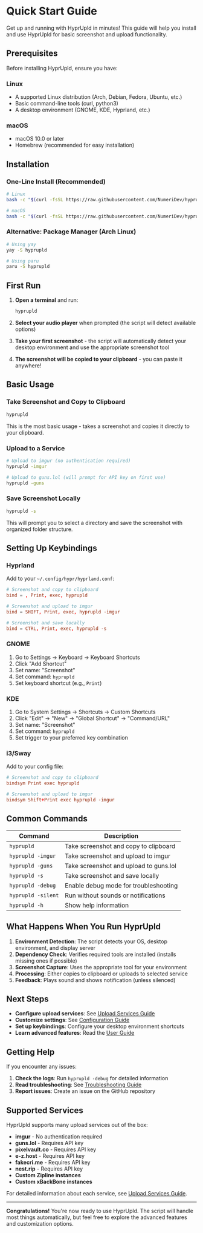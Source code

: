 # Quick Start Guide

Get up and running with HyprUpld in minutes! This guide will help you install and use HyprUpld for basic screenshot and upload functionality.

## Prerequisites

Before installing HyprUpld, ensure you have:

### Linux
- A supported Linux distribution (Arch, Debian, Fedora, Ubuntu, etc.)
- Basic command-line tools (curl, python3)
- A desktop environment (GNOME, KDE, Hyprland, etc.)

### macOS
- macOS 10.0 or later
- Homebrew (recommended for easy installation)

## Installation

### One-Line Install (Recommended)

```bash
# Linux
bash -c "$(curl -fsSL https://raw.githubusercontent.com/NumeriDev/hyprupld/main/install.sh)"

# macOS
bash -c "$(curl -fsSL https://raw.githubusercontent.com/NumeriDev/hyprupld/main/install_macos.sh)"
```

### Alternative: Package Manager (Arch Linux)

```bash
# Using yay
yay -S hyprupld

# Using paru
paru -S hyprupld
```

## First Run

1. **Open a terminal** and run:
   ```bash
   hyprupld
   ```

2. **Select your audio player** when prompted (the script will detect available options)

3. **Take your first screenshot** - the script will automatically detect your desktop environment and use the appropriate screenshot tool

4. **The screenshot will be copied to your clipboard** - you can paste it anywhere!

## Basic Usage

### Take Screenshot and Copy to Clipboard
```bash
hyprupld
```
This is the most basic usage - takes a screenshot and copies it directly to your clipboard.

### Upload to a Service
```bash
# Upload to imgur (no authentication required)
hyprupld -imgur

# Upload to guns.lol (will prompt for API key on first use)
hyprupld -guns
```

### Save Screenshot Locally
```bash
hyprupld -s
```
This will prompt you to select a directory and save the screenshot with organized folder structure.

## Setting Up Keybindings

### Hyprland
Add to your `~/.config/hypr/hyprland.conf`:
```conf
# Screenshot and copy to clipboard
bind = , Print, exec, hyprupld

# Screenshot and upload to imgur
bind = SHIFT, Print, exec, hyprupld -imgur

# Screenshot and save locally
bind = CTRL, Print, exec, hyprupld -s
```

### GNOME
1. Go to Settings → Keyboard → Keyboard Shortcuts
2. Click "Add Shortcut"
3. Set name: "Screenshot"
4. Set command: `hyprupld`
5. Set keyboard shortcut (e.g., `Print`)

### KDE
1. Go to System Settings → Shortcuts → Custom Shortcuts
2. Click "Edit" → "New" → "Global Shortcut" → "Command/URL"
3. Set name: "Screenshot"
4. Set command: `hyprupld`
5. Set trigger to your preferred key combination

### i3/Sway
Add to your config file:
```conf
# Screenshot and copy to clipboard
bindsym Print exec hyprupld

# Screenshot and upload to imgur
bindsym Shift+Print exec hyprupld -imgur
```

## Common Commands

| Command | Description |
|---------|-------------|
| `hyprupld` | Take screenshot and copy to clipboard |
| `hyprupld -imgur` | Take screenshot and upload to imgur |
| `hyprupld -guns` | Take screenshot and upload to guns.lol |
| `hyprupld -s` | Take screenshot and save locally |
| `hyprupld -debug` | Enable debug mode for troubleshooting |
| `hyprupld -silent` | Run without sounds or notifications |
| `hyprupld -h` | Show help information |

## What Happens When You Run HyprUpld

1. **Environment Detection**: The script detects your OS, desktop environment, and display server
2. **Dependency Check**: Verifies required tools are installed (installs missing ones if possible)
3. **Screenshot Capture**: Uses the appropriate tool for your environment
4. **Processing**: Either copies to clipboard or uploads to selected service
5. **Feedback**: Plays sound and shows notification (unless silenced)

## Next Steps

- **Configure upload services**: See [Upload Services Guide](UPLOAD_SERVICES.md)
- **Customize settings**: See [Configuration Guide](CONFIGURATION.md)
- **Set up keybindings**: Configure your desktop environment shortcuts
- **Learn advanced features**: Read the [User Guide](USER_GUIDE.md)

## Getting Help

If you encounter any issues:

1. **Check the logs**: Run `hyprupld -debug` for detailed information
2. **Read troubleshooting**: See [Troubleshooting Guide](TROUBLESHOOTING.md)
3. **Report issues**: Create an issue on the GitHub repository

## Supported Services

HyprUpld supports many upload services out of the box:

- **imgur** - No authentication required
- **guns.lol** - Requires API key
- **pixelvault.co** - Requires API key
- **e-z.host** - Requires API key
- **fakecri.me** - Requires API key
- **nest.rip** - Requires API key
- **Custom Zipline instances**
- **Custom xBackBone instances**

For detailed information about each service, see [Upload Services Guide](UPLOAD_SERVICES.md).

---

**Congratulations!** You're now ready to use HyprUpld. The script will handle most things automatically, but feel free to explore the advanced features and customization options. 